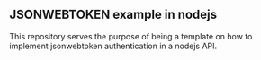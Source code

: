 JSONWEBTOKEN example in nodejs
--------------------------------

This repository serves the purpose of being a template on how to implement jsonwebtoken authentication in a nodejs API.